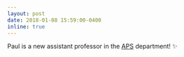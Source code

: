 ```yaml
---
layout: post
date: 2018-01-08 15:59:00-0400
inline: true
---
```


Paul is a new assistant professor in the <a href="https://www.colorado.edu/aps" target="\_blank">APS</a> department! :sparkles:
